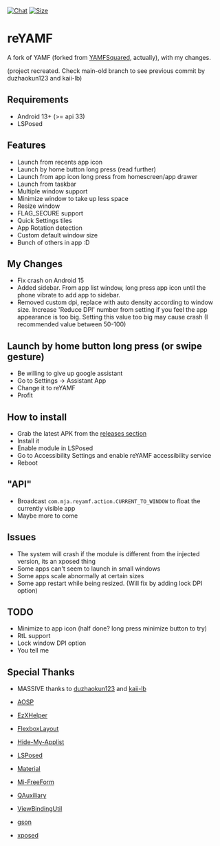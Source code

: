 [![Chat](https://img.shields.io/badge/Follow-Telegram-blue.svg?logo=telegram)](https://t.me/+HjGegWE9jBM0N2Rl)
[![Size](https://img.shields.io/github/languages/code-size/tornaco/thanox)](https://github.com/JuanArton/reYAMF)

# reYAMF

A fork of YAMF (forked from [YAMFSquared](https://github.com/kaii-lb/YAMFsquared), actually), with my changes.

(project recreated. Check main-old branch to see previous commit by duzhaokun123 and kaii-lb)

## Requirements
- Android 13+ (>= api 33)
- LSPosed

## Features
- Launch from recents app icon
- Launch by home button long press (read further)
- Launch from app icon long press from homescreen/app drawer
- Launch from taskbar
- Multiple window support
- Minimize window to take up less space
- Resize window
- FLAG_SECURE support
- Quick Settings tiles 
- App Rotation detection
- Custom default window size
- Bunch of others in app :D

## My Changes
- Fix crash on Android 15
- Added sidebar. From app list window, long press app icon until the phone vibrate to add app to sidebar.
- Removed custom dpi, replace with auto density according to window size. Increase 'Reduce DPI' number from setting if you feel the app appearance is too big. Setting this value too big may cause crash (I recommended value between 50-100)

## Launch by home button long press (or swipe gesture)
- Be willing to give up google assistant
- Go to Settings -> Assistant App
- Change it to reYAMF
- Profit

## How to install
- Grab the latest APK from the [releases section](https://github.com/JuanArton/YAMFsquared/releases)
- Install it
- Enable module in LSPosed
- Go to Accessibility Settings and enable reYAMF accessibility service
- Reboot

## "API" 
- Broadcast `com.mja.reyamf.action.CURRENT_TO_WINDOW` to float the currently visible app
- Maybe more to come

## Issues
- The system will crash if the module is different from the injected version, its an xposed thing
- Some apps can't seem to launch in small windows
- Some apps scale abnormally at certain sizes
- Some app restart while being resized. (Will fix by adding lock DPI option)

## TODO
- Minimize to app icon (half done? long press minimize button to try)
- RtL support
- Lock window DPI option
- You tell me

## Special Thanks
- MASSIVE thanks to [duzhaokun123](https://github.com/duzhaokun123) and [kaii-lb](https://github.com/kaii-lb/YAMFsquared)

- [AOSP](https://source.android.com/)
- [EzXHelper](https://github.com/KyuubiRan/EzXHelper)
- [FlexboxLayout](https://github.com/google/flexbox-layout)
- [Hide-My-Applist](https://github.com/Dr-TSNG/Hide-My-Applist)
- [LSPosed](https://github.com/LSPosed/LSPosed)
- [Material](https://material.io/)
- [Mi-FreeForm](https://github.com/sunshine0523/Mi-FreeForm)
- [QAuxiliary](https://github.com/cinit/QAuxiliary)
- [ViewBindingUtil](https://github.com/matsudamper/ViewBindingUtil)
- [gson](https://github.com/google/gson)
- [xposed](https://forum.xda-developers.com/xposed)
